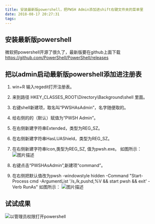 ```yaml
---
title: 安装最新版powershell，把PWSH Admin添加进shift右键文件夹的菜单里
date: 2018-08-17 20:27:31
tags:
---
```


## 安装最新版powershell
微软把powershell开源了很久了，最新版要在github上面下载
https://github.com/PowerShell/PowerShell/releases

## 把以admin启动最新版powershell添加进注册表
1. win+R 输入regedit打开注册表。
2. 来到路径 HKEY_CLASSES_ROOT\\Directory\\Background\\shell 里面。
3. 右键shell新建项，取名叫“PWSHAsAdmin”，名字随便取的。
4. 给右侧的的（默认）赋值为“PWSH Admin”。
5. 在右侧新建字符串Extended，类型为REG_SZ。
6. 在右侧新建字符串HasLUAShield，类型为REG_SZ。
7. 在右侧新建字符串Icon,类型为REG_SZ, 值为pwsh.exe。
如图所示：
![图片描述](http://wx4.sinaimg.cn/mw690/6dd11bf2gy1fucz2rs9r4j20m80blmy9.jpg)


1. 右键点击“PWSHAsAdmin”,新建项“command”。
2. 在右侧把默认值改为pwsh -windowstyle hidden -Command "Start-Process cmd -ArgumentList '/s,/k,pushd,%V && start pwsh && exit' -Verb RunAs"
如图所示：
![图片描述](http://wx1.sinaimg.cn/mw690/6dd11bf2gy1fucz2v2657j20m80bl40l.jpg)


## 试试成果
![以管理员权限打开powershell](http://wx3.sinaimg.cn/mw690/6dd11bf2gy1fucxr9jameg20v70l648v.gif)
